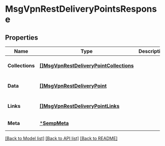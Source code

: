 # MsgVpnRestDeliveryPointsResponse

## Properties
Name | Type | Description | Notes
------------ | ------------- | ------------- | -------------
**Collections** | [**[]MsgVpnRestDeliveryPointCollections**](MsgVpnRestDeliveryPointCollections.md) |  | [optional] [default to null]
**Data** | [**[]MsgVpnRestDeliveryPoint**](MsgVpnRestDeliveryPoint.md) |  | [optional] [default to null]
**Links** | [**[]MsgVpnRestDeliveryPointLinks**](MsgVpnRestDeliveryPointLinks.md) |  | [optional] [default to null]
**Meta** | [***SempMeta**](SempMeta.md) |  | [default to null]

[[Back to Model list]](../README.md#documentation-for-models) [[Back to API list]](../README.md#documentation-for-api-endpoints) [[Back to README]](../README.md)

